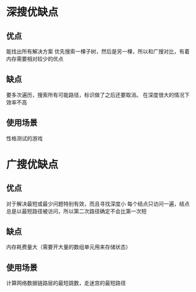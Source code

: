# 深搜优缺点
## 优点

能找出所有解决方案
优先搜索一棵子树，然后是另一棵，所以和广搜对比，有着内存需要相对较少的优点
## 缺点

要多次遍历，搜索所有可能路径，标识做了之后还要取消。
在深度很大的情况下效率不高

## 使用场景
性格测试的游戏

# 广搜优缺点
## 优点

对于解决最短或最少问题特别有效，而且寻找深度小
每个结点只访问一遍，结点总是以最短路径被访问，所以第二次路径确定不会比第一次短
## 缺点

内存耗费量大（需要开大量的数组单元用来存储状态）
## 使用场景
计算网络数据链路层的最短跳数，走迷宫的最短路径